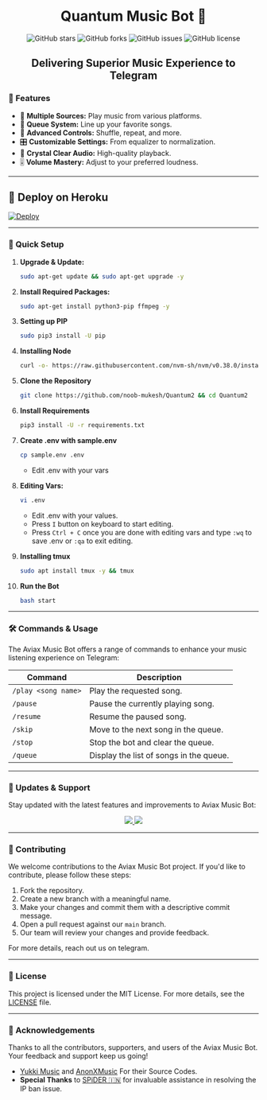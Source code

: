 <h1 align="center"> Quantum Music Bot 🎵</h1>


<p align="center">
  <img src="https://img.shields.io/github/stars/TeamAviax/Quantum?style=for-the-badge&color=blue" alt="GitHub stars">
  <img src="https://img.shields.io/github/forks/TeamAviax/Quantum?style=for-the-badge&color=blue" alt="GitHub forks">
  <img src="https://img.shields.io/github/issues/TeamAviax/Quantum?style=for-the-badge&color=red" alt="GitHub issues">
  <img src="https://img.shields.io/github/license/TeamAviax/Quantum?style=for-the-badge&color=green" alt="GitHub license">
</p>

<h2 align="center">Delivering Superior Music Experience to Telegram</h2>


### 🌟 Features

- 🎵 **Multiple Sources:** Play music from various platforms.
- 📃 **Queue System:** Line up your favorite songs.
- 🔀 **Advanced Controls:** Shuffle, repeat, and more.
- 🎛 **Customizable Settings:** From equalizer to normalization.
- 📢 **Crystal Clear Audio:** High-quality playback.
- 🎚 **Volume Mastery:** Adjust to your preferred loudness.

---

## 🚀 Deploy on Heroku

[![Deploy](https://www.herokucdn.com/deploy/button.svg)](https://dashboard.heroku.com/new?template=https://github.com/noob-mukesh/Quantum2)

---

### 🔧 Quick Setup

1. **Upgrade & Update:**

   ```bash
   sudo apt-get update && sudo apt-get upgrade -y
   ```

2. **Install Required Packages:**
   ```bash
   sudo apt-get install python3-pip ffmpeg -y
   ```
3. **Setting up PIP**
   ```bash
   sudo pip3 install -U pip
   ```
4. **Installing Node**
   ```bash
   curl -o- https://raw.githubusercontent.com/nvm-sh/nvm/v0.38.0/install.sh | bash && source ~/.bashrc && nvm install v18
   ```
5. **Clone the Repository**
   ```bash
   git clone https://github.com/noob-mukesh/Quantum2 && cd Quantum2
   ```
6. **Install Requirements**
   ```bash
   pip3 install -U -r requirements.txt
   ```
7. **Create .env with sample.env**
   ```bash
   cp sample.env .env
   ```
   - Edit .env with your vars
8. **Editing Vars:**
   ```bash
   vi .env
   ```
   - Edit .env with your values.
   - Press `I` button on keyboard to start editing.
   - Press `Ctrl + C` once you are done with editing vars and type `:wq` to save .env or `:qa` to exit editing.
9. **Installing tmux**
   ```bash
   sudo apt install tmux -y && tmux
   ```
10. **Run the Bot**
    ```bash
    bash start
    ```

---

### 🛠 Commands & Usage

The Aviax Music Bot offers a range of commands to enhance your music listening experience on Telegram:

| Command             | Description                             |
| ------------------- | --------------------------------------- |
| `/play <song name>` | Play the requested song.                |
| `/pause`            | Pause the currently playing song.       |
| `/resume`           | Resume the paused song.                 |
| `/skip`             | Move to the next song in the queue.     |
| `/stop`             | Stop the bot and clear the queue.       |
| `/queue`            | Display the list of songs in the queue. |


---

### 🔄 Updates & Support

Stay updated with the latest features and improvements to Aviax Music Bot:

<p align="center">
  <a href="https://telegram.me/the_support_chat">
    <img src="https://img.shields.io/badge/Join-Support%20Group-blue?style=for-the-badge&logo=telegram">
  </a>
  <a href="https://telegram.me/the_support_chat">
    <img src="https://img.shields.io/badge/Join-Update%20Channel-blue?style=for-the-badge&logo=telegram">
  </a>
</p>

---

### 🤝 Contributing

We welcome contributions to the Aviax Music Bot project. If you'd like to contribute, please follow these steps:

1. Fork the repository.
2. Create a new branch with a meaningful name.
3. Make your changes and commit them with a descriptive commit message.
4. Open a pull request against our `main` branch.
5. Our team will review your changes and provide feedback.

For more details, reach out us on telegram.

---

### 📜 License

This project is licensed under the MIT License. For more details, see the [LICENSE](LICENSE) file.

---

### 🙏 Acknowledgements

Thanks to all the contributors, supporters, and users of the Aviax Music Bot. Your feedback and support keep us going!

- [Yukki Music](https://github.com/TeamYukki/YukkiMusicBot) and [AnonXMusic](https://github.com/AnonymousX1025/AnonXMusic) For their Source Codes.
- **Special Thanks** to [SPiDER 🇮🇳](https://github.com/Surendra9123) for invaluable assistance in resolving the IP ban issue.
